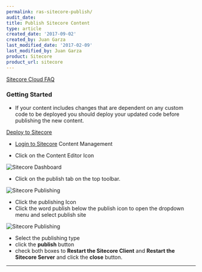 ```yaml
---
permalink: ras-sitecore-publish/
audit_date:
title: Publish Sitecore Content
type: article
created_date: '2017-09-02'
created_by: Juan Garza
last_modified_date: '2017-02-09'
last_modified_by: Juan Garza
product: Sitecore
product_url: sitecore
---
```


[Sitecore Cloud FAQ](/how-to/ras-sitecore-faq)

### Getting Started

- If your content includes changes that are dependent on any custom code to be deployed you should deploy your updated code before publishing the new content. 

[Deploy to Sitecore](/how-to/ras-sitecore-deploy)

- [Login to Sitecore](/how-to/ras-sitecore-login) Content Management

- Click on the Content Editor Icon

<img src="{% asset_path ras-sitecore/ras-sitecore-publish/sitecoredash.png %}" alt="Sitecore Dashboard" />

- Click on the publish tab on the top toolbar. 

<img src="{% asset_path ras-sitecore/ras-sitecore-publish/sitecorepub.png %}" alt="Sitecore Publishing" />

- Click the publishing Icon
- Click the word publish below the publish icon to open the dropdown menu and select publish site

<img src="{% asset_path ras-sitecore/ras-sitecore-publish/sitecorepubtab.png %}" alt="Sitecore Publishing" />

- Select the publishing type
- click the **publish** button
- check both boxes to **Restart the Sitecore Client** and **Restart the Sitecore Server** and click the **close** button.
------------------------------------------------------------------------
